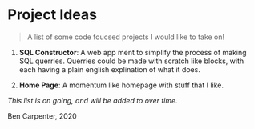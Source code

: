# Project Ideas
> A list of some code foucsed projects I would like to take on!

1. **SQL Constructor**: A web app ment to simplify the process of making SQL querries. Querries could be made with scratch like blocks, with each  having a plain english explination of what it does. 

2. **Home Page**: A momentum like homepage with stuff that I like.

*This list is on going, and will be added to over time.*

Ben Carpenter, 2020

